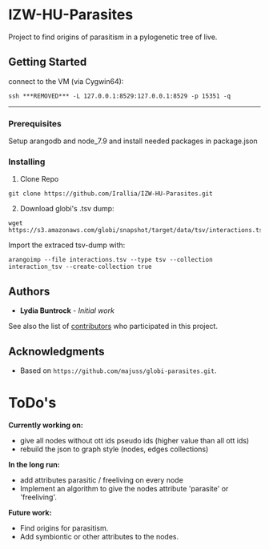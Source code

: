 # IZW-HU-Parasites
Project to find origins of parasitism in a pylogenetic tree of live.

## Getting Started

connect to the VM (via Cygwin64):
```
ssh ***REMOVED*** -L 127.0.0.1:8529:127.0.0.1:8529 -p 15351 -q
```
---
### Prerequisites

Setup arangodb and node_7.9 and install needed packages in package.json

### Installing

1. Clone Repo

```
git clone https://github.com/Irallia/IZW-HU-Parasites.git
```

2. Download globi's .tsv dump:
```
wget https://s3.amazonaws.com/globi/snapshot/target/data/tsv/interactions.tsv.gz
```

Import the extraced tsv-dump with:
```
arangoimp --file interactions.tsv --type tsv --collection interaction_tsv --create-collection true
```

## Authors

* **Lydia Buntrock** - *Initial work*

See also the list of [contributors](https://github.com/your/project/contributors) who participated in this project.

## Acknowledgments

* Based on ```https://github.com/majuss/globi-parasites.git```.

# ToDo's

**Currently working on:**

- give all nodes without ott ids pseudo ids (higher value than all ott ids)
- rebuild the json to graph style (nodes, edges collections)

**In the long run:**

- add attributes parasitic / freeliving on every node
- Implement an algorithm to give the nodes attribute 'parasite' or 'freeliving'.

**Future work:**

- Find origins for parasitism.
- Add symbiontic or other attributes to the nodes.

